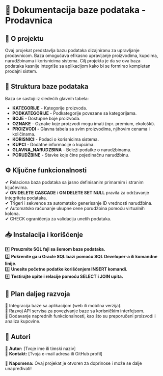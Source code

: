 # 📌 Dokumentacija baze podataka - Prodavnica

## 📖 O projektu
Ovaj projekat predstavlja bazu podataka dizajniranu za upravljanje prodavnicom. Baza omogućava efikasno upravljanje proizvodima, kupcima, narudžbinama i korisnicima sistema. Cilj projekta je da se ova baza podataka kasnije integriše sa aplikacijom kako bi se formirao kompletan prodajni sistem.

## 📂 Struktura baze podataka
Baza se sastoji iz sledećih glavnih tabela:

- **KATEGORIJE** - Kategorije proizvoda.
- **PODKATEGORIJE** - Podkategorije povezane sa kategorijama.
- **BOJE** - Dostupne boje proizvoda.
- **OZNAKE** - Oznake koje proizvodi mogu imati (npr. premium, ekološki).
- **PROIZVODI** - Glavna tabela sa svim proizvodima, njihovim cenama i količinama.
- **KORISNICI** - Podaci o korisnicima sistema.
- **KUPCI** - Dodatne informacije o kupcima.
- **GLAVNA_NARUDZBINA** - Beleži podatke o narudžbinama.
- **PORUDŽBINE** - Stavke koje čine pojedinačnu narudžbinu.

## ⚙️ Ključne funkcionalnosti
✔ Relaciona baza podataka sa jasno definisanim primarnim i stranim ključevima.  
✔ **ON DELETE CASCADE** i **ON DELETE SET NULL** pravila za održavanje integriteta podataka.  
✔ Trigeri i sekvence za automatsko generisanje ID vrednosti narudžbina.  
✔ Automatsko računanje ukupne cene porudžbina pomoću virtualnih kolona.  
✔ CHECK ograničenja za validaciju unetih podataka.

## 📥 Instalacija i korišćenje
1️⃣ **Preuzmite SQL fajl sa šemom baze podataka.**  
2️⃣ **Pokrenite ga u Oracle SQL bazi pomoću SQL Developer-a ili komandne linije.**  
3️⃣ **Unesite početne podatke korišćenjem INSERT komandi.**  
4️⃣ **Testirajte upite i relacije pomoću SELECT i JOIN upita.**

## 📌 Plan daljeg razvoja
🔹 Integracija baze sa aplikacijom (web ili mobilna verzija).  
🔹 Razvoj API servisa za povezivanje baze sa korisničkim interfejsom.  
🔹 Dodavanje naprednih funkcionalnosti, kao što su preporučeni proizvodi i analiza kupovine.

## 📝 Autori
📌 **Autor:** [Tvoje ime ili timski naziv]  
📌 **Kontakt:** [Tvoja e-mail adresa ili GitHub profil]  

📌 **Napomena:** Ovaj projekat je otvoren za doprinose i može se dalje unapređivati!

